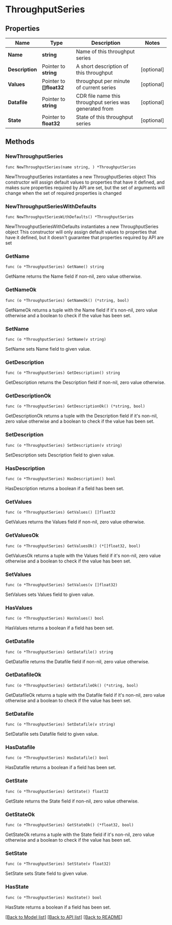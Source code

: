 # ThroughputSeries

## Properties

Name | Type | Description | Notes
------------ | ------------- | ------------- | -------------
**Name** | **string** | Name of this throughput series | 
**Description** | Pointer to **string** | A short description of this throughput | [optional] 
**Values** | Pointer to **[]float32** | throughput per minute of current series | [optional] 
**Datafile** | Pointer to **string** | CDR file name this throughput series was generated from | [optional] 
**State** | Pointer to **float32** | State of this throughput series | [optional] 

## Methods

### NewThroughputSeries

`func NewThroughputSeries(name string, ) *ThroughputSeries`

NewThroughputSeries instantiates a new ThroughputSeries object
This constructor will assign default values to properties that have it defined,
and makes sure properties required by API are set, but the set of arguments
will change when the set of required properties is changed

### NewThroughputSeriesWithDefaults

`func NewThroughputSeriesWithDefaults() *ThroughputSeries`

NewThroughputSeriesWithDefaults instantiates a new ThroughputSeries object
This constructor will only assign default values to properties that have it defined,
but it doesn't guarantee that properties required by API are set

### GetName

`func (o *ThroughputSeries) GetName() string`

GetName returns the Name field if non-nil, zero value otherwise.

### GetNameOk

`func (o *ThroughputSeries) GetNameOk() (*string, bool)`

GetNameOk returns a tuple with the Name field if it's non-nil, zero value otherwise
and a boolean to check if the value has been set.

### SetName

`func (o *ThroughputSeries) SetName(v string)`

SetName sets Name field to given value.


### GetDescription

`func (o *ThroughputSeries) GetDescription() string`

GetDescription returns the Description field if non-nil, zero value otherwise.

### GetDescriptionOk

`func (o *ThroughputSeries) GetDescriptionOk() (*string, bool)`

GetDescriptionOk returns a tuple with the Description field if it's non-nil, zero value otherwise
and a boolean to check if the value has been set.

### SetDescription

`func (o *ThroughputSeries) SetDescription(v string)`

SetDescription sets Description field to given value.

### HasDescription

`func (o *ThroughputSeries) HasDescription() bool`

HasDescription returns a boolean if a field has been set.

### GetValues

`func (o *ThroughputSeries) GetValues() []float32`

GetValues returns the Values field if non-nil, zero value otherwise.

### GetValuesOk

`func (o *ThroughputSeries) GetValuesOk() (*[]float32, bool)`

GetValuesOk returns a tuple with the Values field if it's non-nil, zero value otherwise
and a boolean to check if the value has been set.

### SetValues

`func (o *ThroughputSeries) SetValues(v []float32)`

SetValues sets Values field to given value.

### HasValues

`func (o *ThroughputSeries) HasValues() bool`

HasValues returns a boolean if a field has been set.

### GetDatafile

`func (o *ThroughputSeries) GetDatafile() string`

GetDatafile returns the Datafile field if non-nil, zero value otherwise.

### GetDatafileOk

`func (o *ThroughputSeries) GetDatafileOk() (*string, bool)`

GetDatafileOk returns a tuple with the Datafile field if it's non-nil, zero value otherwise
and a boolean to check if the value has been set.

### SetDatafile

`func (o *ThroughputSeries) SetDatafile(v string)`

SetDatafile sets Datafile field to given value.

### HasDatafile

`func (o *ThroughputSeries) HasDatafile() bool`

HasDatafile returns a boolean if a field has been set.

### GetState

`func (o *ThroughputSeries) GetState() float32`

GetState returns the State field if non-nil, zero value otherwise.

### GetStateOk

`func (o *ThroughputSeries) GetStateOk() (*float32, bool)`

GetStateOk returns a tuple with the State field if it's non-nil, zero value otherwise
and a boolean to check if the value has been set.

### SetState

`func (o *ThroughputSeries) SetState(v float32)`

SetState sets State field to given value.

### HasState

`func (o *ThroughputSeries) HasState() bool`

HasState returns a boolean if a field has been set.


[[Back to Model list]](../README.md#documentation-for-models) [[Back to API list]](../README.md#documentation-for-api-endpoints) [[Back to README]](../README.md)


